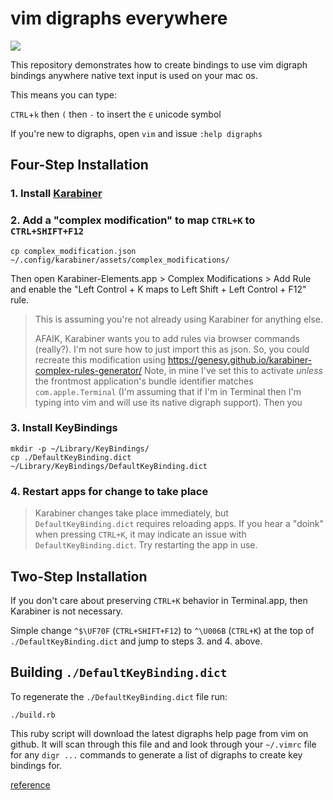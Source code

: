 # vim digraphs everywhere

![](demo.gif)

This repository demonstrates how to create bindings to use vim digraph bindings
anywhere native text input is used on your mac os.

This means you can type:

`CTRL`+`k` then `(` then `-` to insert the `∈` unicode symbol

If you're new to digraphs, open `vim` and issue `:help digraphs`

## Four-Step Installation

### 1. Install [Karabiner](https://karabiner-elements.pqrs.org/)
### 2. Add a "complex modification" to map `CTRL+K` to `CTRL+SHIFT+F12` 
```
cp complex_modification.json ~/.config/karabiner/assets/complex_modifications/
```
Then open Karabiner-Elements.app > Complex Modifications > Add Rule and enable
the "Left Control + K maps to Left Shift + Left Control + F12" rule.

>This is assuming you're not already using Karabiner for anything else.
>
> AFAIK, Karabiner wants you to add rules via browser
> commands (really?). I'm not sure how to just import this as json. 
> So, you could recreate this modification using
> https://genesy.github.io/karabiner-complex-rules-generator/ 
> Note, in mine I've set this to activate _unless_ the
> frontmost application's bundle identifier matches `com.apple.Terminal` (I'm
> assuming that if I'm in Terminal then I'm typing into vim and will use its
> native digraph support). 
> Then you 

### 3. Install KeyBindings

```
mkdir -p ~/Library/KeyBindings/
cp ./DefaultKeyBinding.dict ~/Library/KeyBindings/DefaultKeyBinding.dict
```

### 4. Restart apps for change to take place

> Karabiner changes take place immediately, but `DefaultKeyBinding.dict`
> requires reloading apps. If you hear a "doink" when pressing `CTRL+K`, it may
> indicate an issue with `DefaultKeyBinding.dict`. Try restarting the app in
> use.

## Two-Step Installation
If you don't care about preserving `CTRL+K` behavior in Terminal.app, then Karabiner is not necessary.

Simple change `^$\UF70F` (`CTRL+SHIFT+F12`) to `^\U006B` (`CTRL+K`) at the top of `./DefaultKeyBinding.dict` and jump to steps 3. and 4. above.

## Building `./DefaultKeyBinding.dict`

To regenerate the `./DefaultKeyBinding.dict` file run:

```
./build.rb
```

This ruby script will download the latest digraphs help page from vim on github.
It will scan through this file and and look through your `~/.vimrc` file for any
`digr ...` commands to generate a list of digraphs to create key bindings for.

[reference](https://web.archive.org/web/20120914231926/http://lol.zoy.org/blog/2012/06/17/compose-key-on-os-x)
